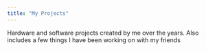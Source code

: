 ```yaml
---
title: "My Projects"
---
```

Hardware and software projects created by me over the years. Also includes a few things I have been working on with my friends